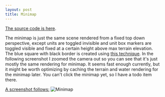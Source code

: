 ```yaml
---
layout: post
title: Minimap
---
```


[The source code is here](https://github.com/emnh/rts/blob/master/src.client/game/client/minimap.cljs).

The minimap is just the same scene rendered from a fixed top down perspective, except units are toggled invisible and unit box markers are toggled visible and fixed at a certain height above max terrain elevation. The blue square with black border is created using [this technique](https://stemkoski.github.io/Three.js/Outline.html). In the following screenshot I zoomed the camera out so you can see that it's just mostly the same rendering for minimap. It seems fast enough currently, but it might be worth optimizing by caching the terrain and water rendering for the minimap later. You can't click the minimap yet, so I have a todo item there.

[A screenshot follows:](https://emnh.github.io/rts-blog-screenshots/shots/minimap.jpg)
![Minimap](https://emnh.github.io/rts-blog-screenshots/shots/minimap.jpg)

